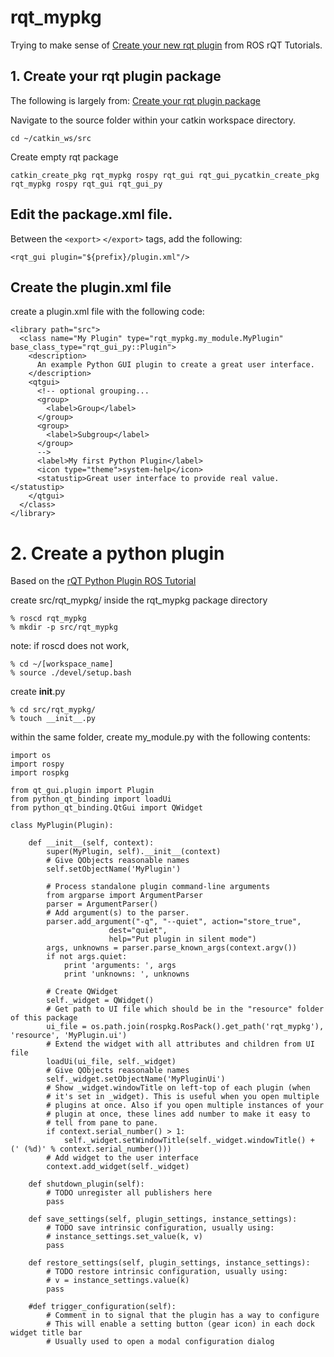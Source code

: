 # rqt_mypkg
Trying to make sense of [Create your new rqt plugin](http://wiki.ros.org/rqt/Tutorials/Create%20your%20new%20rqt%20plugin#Install_.26_Run_your_plugin) from ROS rQT Tutorials. 

## 1. Create your rqt plugin package 
The following is largely from: [Create your rqt plugin package](http://wiki.ros.org/rqt/Tutorials/Create%20your%20new%20rqt%20plugin#Install_.26_Run_your_plugin)

Navigate to the source folder within your catkin workspace directory.
```
cd ~/catkin_ws/src
```

Create empty rqt package
```
catkin_create_pkg rqt_mypkg rospy rqt_gui rqt_gui_pycatkin_create_pkg rqt_mypkg rospy rqt_gui rqt_gui_py
```

## Edit the package.xml file.
Between the `<export>`  `</export>` tags, add the following:

```
<rqt_gui plugin="${prefix}/plugin.xml"/>
```

## Create the plugin.xml file
create a plugin.xml file with the following code: 

```
<library path="src">
  <class name="My Plugin" type="rqt_mypkg.my_module.MyPlugin" base_class_type="rqt_gui_py::Plugin">
    <description>
      An example Python GUI plugin to create a great user interface.
    </description>
    <qtgui>
      <!-- optional grouping...
      <group>
        <label>Group</label>
      </group>
      <group>
        <label>Subgroup</label>
      </group>
      -->
      <label>My first Python Plugin</label>
      <icon type="theme">system-help</icon>
      <statustip>Great user interface to provide real value.</statustip>
    </qtgui>
  </class>
</library>
```
# 2. Create a python plugin
Based on the [rQT Python Plugin ROS Tutorial](http://wiki.ros.org/rqt/Tutorials/Writing%20a%20Python%20Plugin)

create src/rqt_mypkg/ inside the rqt_mypkg package directory
```
% roscd rqt_mypkg
% mkdir -p src/rqt_mypkg
```

note: if roscd does not work, 
```
% cd ~/[workspace_name]
% source ./devel/setup.bash
```
create __init__.py
```
% cd src/rqt_mypkg/
% touch __init__.py
```

within the same folder, create my_module.py with the following contents:
```
import os
import rospy
import rospkg

from qt_gui.plugin import Plugin
from python_qt_binding import loadUi
from python_qt_binding.QtGui import QWidget

class MyPlugin(Plugin):

    def __init__(self, context):
        super(MyPlugin, self).__init__(context)
        # Give QObjects reasonable names
        self.setObjectName('MyPlugin')

        # Process standalone plugin command-line arguments
        from argparse import ArgumentParser
        parser = ArgumentParser()
        # Add argument(s) to the parser.
        parser.add_argument("-q", "--quiet", action="store_true",
                      dest="quiet",
                      help="Put plugin in silent mode")
        args, unknowns = parser.parse_known_args(context.argv())
        if not args.quiet:
            print 'arguments: ', args
            print 'unknowns: ', unknowns

        # Create QWidget
        self._widget = QWidget()
        # Get path to UI file which should be in the "resource" folder of this package
        ui_file = os.path.join(rospkg.RosPack().get_path('rqt_mypkg'), 'resource', 'MyPlugin.ui')
        # Extend the widget with all attributes and children from UI file
        loadUi(ui_file, self._widget)
        # Give QObjects reasonable names
        self._widget.setObjectName('MyPluginUi')
        # Show _widget.windowTitle on left-top of each plugin (when 
        # it's set in _widget). This is useful when you open multiple 
        # plugins at once. Also if you open multiple instances of your 
        # plugin at once, these lines add number to make it easy to 
        # tell from pane to pane.
        if context.serial_number() > 1:
            self._widget.setWindowTitle(self._widget.windowTitle() + (' (%d)' % context.serial_number()))
        # Add widget to the user interface
        context.add_widget(self._widget)

    def shutdown_plugin(self):
        # TODO unregister all publishers here
        pass

    def save_settings(self, plugin_settings, instance_settings):
        # TODO save intrinsic configuration, usually using:
        # instance_settings.set_value(k, v)
        pass

    def restore_settings(self, plugin_settings, instance_settings):
        # TODO restore intrinsic configuration, usually using:
        # v = instance_settings.value(k)
        pass

    #def trigger_configuration(self):
        # Comment in to signal that the plugin has a way to configure
        # This will enable a setting button (gear icon) in each dock widget title bar
        # Usually used to open a modal configuration dialog
```




